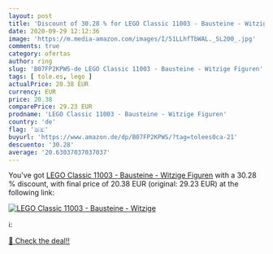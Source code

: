 ```yaml
---
layout: post
title: 'Discount of 30.28 % for LEGO Classic 11003 - Bausteine - Witzige'
date: 2020-09-29 12:12:36
image: 'https://m.media-amazon.com/images/I/51LLhfTbWAL._SL200_.jpg'
comments: true
category: ofertas
author: ring
slug: 'B07FP2KPWS-de LEGO Classic 11003 - Bausteine - Witzige Figuren'
tags: [ tole.es, lego ]
actualPrice: 20.38 EUR
currency: EUR
price: 20.38
comparePrice: 29.23 EUR
prodname: 'LEGO Classic 11003 - Bausteine - Witzige Figuren'
country: 'de'
flag: '🇩🇪'
buyurl: 'https://www.amazon.de/dp/B07FP2KPWS/?tag=tolees0ca-21'
descuento: '30.28'
average: '20.63037037037037'
---
```


You've got [LEGO Classic 11003 - Bausteine - Witzige Figuren](https://www.amazon.de/dp/B07FP2KPWS/?tag=tolees0ca-21) with a  30.28 % discount, with final price of 20.38 EUR (original: 29.23 EUR) at the following link:

[![LEGO Classic 11003 - Bausteine - Witzige](https://m.media-amazon.com/images/I/51LLhfTbWAL._SL200_.jpg)](https://www.amazon.de/dp/B07FP2KPWS/?tag=tolees0ca-21)

ℹ️:


[🛒 Check the deal!!](https://www.amazon.de/dp/B07FP2KPWS/?tag=tolees0ca-21)
